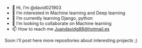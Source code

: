 - 👋 Hi, I’m @david021903
- 👀 I’m interested in Machine learning and Deep learning
- 🌱 I’m currently learning Django, python
- 💞️ I’m looking to collaborate on Machine learning
- 📫 How to reach me Juandavidg88@hotmail.es

Soon i'll post here more repositories about interesting projects ;)
<!---
david021903/david021903 is a ✨ special ✨ repository because its `README.md` (this file) appears on your GitHub profile.
You can click the Preview link to take a look at your changes.
--->
